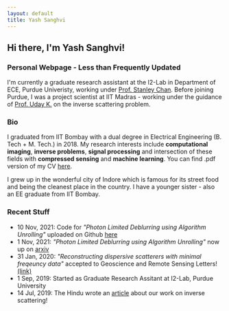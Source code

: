 ```yaml
---
layout: default
title: Yash Sanghvi
---
```

## Hi there, I'm Yash Sanghvi!
### Personal Webpage - Less than Frequently Updated
I'm currently a graduate research assistant at the I2-Lab in Department of ECE, Purdue Univeristy, working under [Prof. Stanley Chan](https://engineering.purdue.edu/ChanGroup/stanleychan.html). Before joining Purdue, I was a project scientist at IIT Madras  - working under the guidance of [Prof. Uday K.](http://www.ee.iitm.ac.in/uday/) on the inverse scattering problem.

### Bio
I graduated from IIT Bombay with a dual degree in Electrical Engineering (B. Tech + M. Tech.) in 2018. My research interests include **computational imaging**, **inverse problems**, **signal processing** and intersection of these fields with **compressed sensing** and **machine learning**.
You can find .pdf version of my CV [here](/Sanghvi_CV.pdf).

I grew up in the wonderful city of Indore which is famous for its street food and being the cleanest place in the country. I have a younger sister - also an EE graduate from IIT Bombay. 

### Recent Stuff
* 10 Nov, 2021: Code for _"Photon Limited Deblurring using Algorithm Unrolling"_ uploaded on Github [here](https://github.com/sanghviyashiitb/poisson-deblurring)
* 1 Nov, 2021: _"Photon Limited Deblurring using Algorithm Unrolling"_ now up on [arxiv](https://arxiv.org/abs/2110.15314)
* 31 Jan, 2020: _"Reconstructing dispersive scatterers with minimal freqeuncy data"_ accepted to Geoscience and Remote Sensing Letters! [(link)](https://ieeexplore.ieee.org/document/8976282)
* 1 Sep, 2019: Started as Graduate Research Assitant at I2-Lab, Purdue University
* 14 Jul, 2019: The Hindu wrote an [article](https://t.co/iEGZZLWJ4b) about our work on inverse scattering! 


